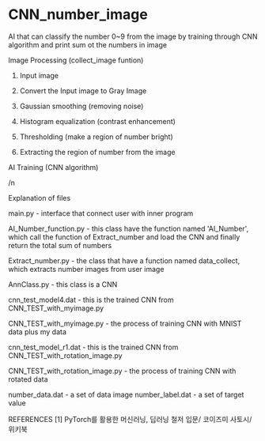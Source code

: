 # CNN_number_image
AI that can classify the number 0~9 from the image by training through CNN algorithm
and print sum ot the numbers in image


Image Processing (collect_image funtion)

1. Input image

2. Convert the Input image to Gray Image 
 
3. Gaussian smoothing (removing noise)

4. Histogram equalization (contrast enhancement)
 
5. Thresholding (make a region of number bright)
 
6. Extracting the region of number from the image


AI Training (CNN algorithm)

/n

Explanation of files

main.py  - interface that connect user with inner program

AI_Number_function.py - this class have the function named 'AI_Number', which call the function of Extract_number and load the CNN and finally return the total sum of numbers

Extract_number.py - the class that have a function named data_collect, which extracts number images from user image

AnnClass.py	- this class is a CNN

cnn_test_model4.dat - this is the trained CNN from CNN_TEST_with_myimage.py

CNN_TEST_with_myimage.py	- the process of training CNN with MNIST data plus my data

cnn_test_model_r1.dat - this is the trained CNN from CNN_TEST_with_rotation_image.py

CNN_TEST_with_rotation_image.py - 	the process of training CNN with rotated data

number_data.dat - a set of data image 
number_label.dat - a set of target value 


REFERENCES 
[1] PyTorch를 활용한 머신러닝, 딥러닝 철저 입문/ 코이즈미 사토시/ 위키북
